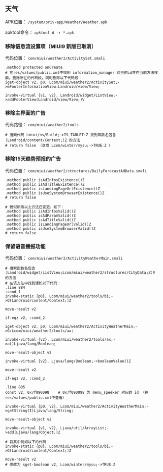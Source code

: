 ## 天气
APK位置： `/system/priv-app/Weather/Weather.apk`

apktool命令： `apktool d -r *.apk`

### 移除信息流设置项（MIUI9 新版已取消）
代码位置： `com/miui/weather2/ActivitySet.smali`
```
.method protected onCreate
# 在res/values/public.xml中找到 information_manager 对应的id并在当前方法搜索，删除所在的代码段，同时删除以下代码段：
iget-object v2, p0, Lcom/miui/weather2/ActivitySet;->mFooterInformationView:Landroid/view/View;

invoke-virtual {v1, v2}, Landroid/widget/ListView;->addFooterView(Landroid/view/View;)V
```

### 移除主界面的广告
代码路径： `com/miui/weather2/tools`
```
# 搜索代码 Lmiui/os/Build;->IS_TABLET:Z 找到函数名包含 (Landroid/content/Context;)Z 的方法
# return false （改成 Lcom/winter/mysu;->TRUE:Z ）
```

### 移除15天趋势预报的广告
代码位置： `com/miui/weather2/structures/DailyForecastAdData.smali`
```
.method public isAdInfosExistence()Z
.method public isAdTitleExistence()Z
.method public isLandingPageUrlExistence()Z
.method public isUseSystemBrowserExistence()Z
# return false

# 貌似新版以上方法已变更，如下：
.method public isAdInfosValid()Z
.method public isAdParamValid()Z
.method public isAdTitleValid()Z
.method public isLandingPageUrlValid()Z
.method public isUseSystemBrowserValid()Z
# return false
```

### 保留语音播报功能
代码位置： `com/miui/weather2/ActivityWeatherMain.smali`
```
# 搜索函数名包含 (Landroid/widget/ListView;Lcom/miui/weather2/structures/CityData;Z)V 的方法
# 在该方法中找到诸如以下代码：
.line 884
:cond_1
invoke-static {p0}, Lcom/miui/weather2/tools/bi;->Q(Landroid/content/Context;)Z

move-result v2

if-eqz v2, :cond_2

iget-object v2, p0, Lcom/miui/weather2/ActivityWeatherMain;->G:Lcom/miui/weather2/tools/ax;

invoke-virtual {v2}, Lcom/miui/weather2/tools/ax;->a()Ljava/lang/Boolean;

move-result-object v2

invoke-virtual {v2}, Ljava/lang/Boolean;->booleanValue()Z

move-result v2

if-eqz v2, :cond_2

.line 885
const v2, 0x7f090098    # 0x7f090098 为 menu_speeker 对应的 id （在res/values/public.xml中查看）

invoke-virtual {p0, v2}, Lcom/miui/weather2/ActivityWeatherMain;->getString(I)Ljava/lang/String;

move-result-object v2

invoke-virtual {v1, v2}, Ljava/util/ArrayList;->add(Ljava/lang/Object;)Z

# 将其中例如以下的代码：
invoke-static {p0}, Lcom/miui/weather2/tools/bi;->Q(Landroid/content/Context;)Z

move-result v2
# 修改为 sget-boolean v2, Lcom/winter/mysu;->TRUE:Z
```
